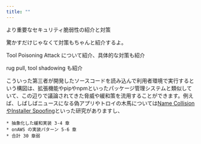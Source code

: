 ```yaml
---
title: ""
---
```



より重要なセキュリティ脆弱性の紹介と対策

驚かすだけじゃなくて対策もちゃんと紹介するよ。

Tool Poisoning Attack について紹介、具体的な対策も紹介

rug pull, tool shadowing も紹介


こういった第三者が開発したソースコードを読み込んで利用者環境で実行するという構図は、拡張機能やpipやnpmといったパッケージ管理システムと類似していて、この辺りで議論されてきた脅威や緩和策を流用することができます。例えば、しばしばニュースになる偽アプリやトロイの木馬については[Name CollisionやInstaller Spoofing](https://arxiv.org/html/2503.23278)といった研究がありますし、

    * 抽象化した緩和実装 3-4 章
    * onAWS の実装パターン 5-6 章
    * 合計 30 章弱